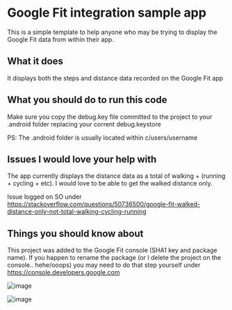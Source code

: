 # Google Fit integration sample app

This is a simple template to help anyone who may be trying to display the Google Fit data from within their app.

## What it does

It displays both the steps and distance data recorded on the Google Fit app

## What you should do to run this code

Make sure you copy the debug.key file committed to the project to your .android folder replacing your corrent debug.keystore

PS: The .android folder is usually located within c/users/username

## Issues I would love your help with

The app currently displays the distance data as a total of walking + (running + cycling + etc). 
I would love to be able to get the walked distance only.

Issue logged on SO under https://stackoverflow.com/questions/50736500/google-fit-walked-distance-only-not-total-walking-cycling-running

## Things you should know about
This project was added to the Google Fit console (SHA1 key and package name). If you happen to rename the package 
(or I delete the project on the console.. hehe/ooops) you may need to do that step yourself under https://console.developers.google.com


![image](https://user-images.githubusercontent.com/19685849/41417087-45577014-6fe4-11e8-928d-bd5dca84ce88.png)


![image](https://user-images.githubusercontent.com/19685849/41416987-0ad5c3be-6fe4-11e8-8a5d-66de372ff16e.png)
